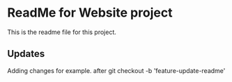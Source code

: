 # ReadMe for Website project
This is the readme file for this project.

## Updates
Adding changes for example. after
git checkout -b 'feature-update-readme'

